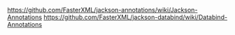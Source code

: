 
https://github.com/FasterXML/jackson-annotations/wiki/Jackson-Annotations
https://github.com/FasterXML/jackson-databind/wiki/Databind-Annotations




